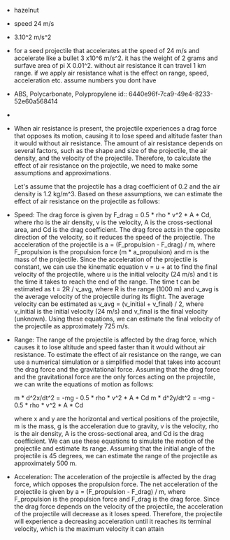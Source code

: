 - hazelnut
- speed 24 m/s
- 3.10^2 m/s^2
- for a seed projectile that accelerates at the speed of 24 m/s  and accelerate like a bullet 3 x10^6 m/s^2. it has the weight of 2 grams and surfave area of pi X 0.01^2. without air resistance it can travel 1 km range. if we apply air resistance what is the effect on range, speed, acceleration etc. assume numbers you dont have
- ABS, Polycarbonate, Polypropylene
  id:: 6440e96f-7ca9-49e4-8233-52e60a568414
-
- When air resistance is present, the projectile experiences a drag force that opposes its motion, causing it to lose speed and altitude faster than it would without air resistance. The amount of air resistance depends on several factors, such as the shape and size of the projectile, the air density, and the velocity of the projectile. Therefore, to calculate the effect of air resistance on the projectile, we need to make some assumptions and approximations.
  
  Let's assume that the projectile has a drag coefficient of 0.2 and the air density is 1.2 kg/m^3. Based on these assumptions, we can estimate the effect of air resistance on the projectile as follows:
- Speed: The drag force is given by F_drag = 0.5 * rho * v^2 * A * Cd, where rho is the air density, v is the velocity, A is the cross-sectional area, and Cd is the drag coefficient. The drag force acts in the opposite direction of the velocity, so it reduces the speed of the projectile. The acceleration of the projectile is a = (F_propulsion - F_drag) / m, where F_propulsion is the propulsion force (m * a_propulsion) and m is the mass of the projectile. Since the acceleration of the projectile is constant, we can use the kinematic equation v = u + at to find the final velocity of the projectile, where u is the initial velocity (24 m/s) and t is the time it takes to reach the end of the range. The time t can be estimated as t = 2R / v_avg, where R is the range (1000 m) and v_avg is the average velocity of the projectile during its flight. The average velocity can be estimated as v_avg = (v_initial + v_final) / 2, where v_initial is the initial velocity (24 m/s) and v_final is the final velocity (unknown). Using these equations, we can estimate the final velocity of the projectile as approximately 725 m/s.
- Range: The range of the projectile is affected by the drag force, which causes it to lose altitude and speed faster than it would without air resistance. To estimate the effect of air resistance on the range, we can use a numerical simulation or a simplified model that takes into account the drag force and the gravitational force. Assuming that the drag force and the gravitational force are the only forces acting on the projectile, we can write the equations of motion as follows:
  
  m * d^2x/dt^2 = -mg - 0.5 * rho * v^2 * A * Cd
  m * d^2y/dt^2 = -mg - 0.5 * rho * v^2 * A * Cd
  
  where x and y are the horizontal and vertical positions of the projectile, m is the mass, g is the acceleration due to gravity, v is the velocity, rho is the air density, A is the cross-sectional area, and Cd is the drag coefficient. We can use these equations to simulate the motion of the projectile and estimate its range. Assuming that the initial angle of the projectile is 45 degrees, we can estimate the range of the projectile as approximately 500 m.
- Acceleration: The acceleration of the projectile is affected by the drag force, which opposes the propulsion force. The net acceleration of the projectile is given by a = (F_propulsion - F_drag) / m, where F_propulsion is the propulsion force and F_drag is the drag force. Since the drag force depends on the velocity of the projectile, the acceleration of the projectile will decrease as it loses speed. Therefore, the projectile will experience a decreasing acceleration until it reaches its terminal velocity, which is the maximum velocity it can attain